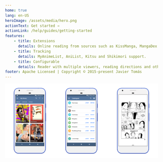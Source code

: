 ```yaml
---
home: true
lang: en-US
heroImage: /assets/media/hero.png
actionText: Get started →
actionLink: /help/guides/getting-started
features:
    - title: Extensions
      details: Online reading from sources such as KissManga, MangaDex and more.
    - title: Tracking
      details: MyAnimeList, AniList, Kitsu and Shikimori support.
    - title: Configurable
      details: Reader with multiple viewers, reading directions and other settings.
footer: Apache Licensed | Copyright © 2015-present Javier Tomás
---
```


![screens](/assets/media/screens.png)
